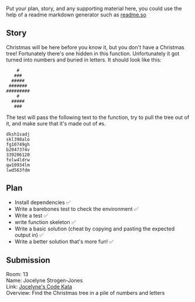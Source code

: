 Put your plan, story, and any supporting material here, you could use the help of a readme markdown generator such as [readme.so](https://readme.so/)

## Story

Christmas will be here before you know it, but you don't have a Christmas tree! Fortunately there's one hidden in this function. Unfortunately it got turned into numbers and buried in letters. It should look like this:

```
    #    
   ###   
  #####  
 ####### 
#########
    #    
  #####  
   ###   
```
The test will pass the following text to the function, try to pull the tree out of it, and make sure that it's made out of `#`s.

```
dksh1sadj
skl398alo
fg10749gh
b2047374v
339206120
folw4ldrw
qw10934lm
lwd563fdm
```

## Plan

- Install dependencies ✅
- Write a barebones test to check the environment ✅
- Write a test ✅
- write function skeleton ✅
- Write a basic solution (cheat by copying and pasting the expected output in) ✅
- Write a better solution that's more fun! ✅

## Submission

Room: 13  
Name: Jocelyne Strogen-Jones  
Link: [Jocelyne's Code Kata](https://github.com/SchoolOfCode/bc17-w6-hackathon-make-a-codewars-challenge-v3-WaferMouse)  
Overview: Find the Christmas tree in a pile of numbers and letters  